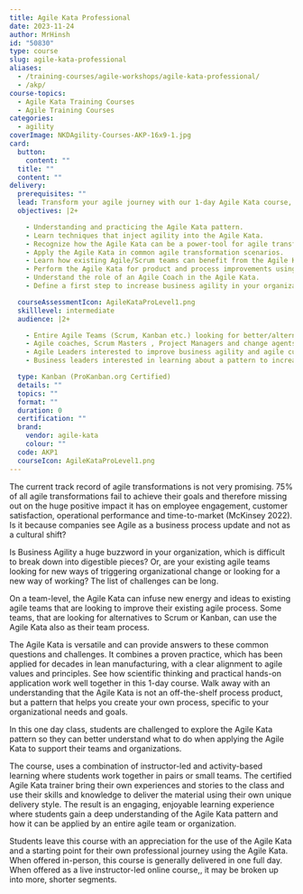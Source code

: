 ```yaml
---
title: Agile Kata Professional
date: 2023-11-24
author: MrHinsh
id: "50830"
type: course
slug: agile-kata-professional
aliases:
  - /training-courses/agile-workshops/agile-kata-professional/
  - /akp/
course-topics:
  - Agile Kata Training Courses
  - Agile Training Courses
categories:
  - agility
coverImage: NKDAgility-Courses-AKP-16x9-1.jpg
card:
  button:
    content: ""
  title: ""
  content: ""
delivery:
  prerequisites: ""
  lead: Transform your agile journey with our 1-day Agile Kata course, designed to overcome the common challenges in agile transformations. Learn through a mix of instructor-led and hands-on activities, tailoring the Agile Kata pattern to fit your team's unique needs and drive real organizational change.
  objectives: |2+

    - Understanding and practicing the Agile Kata pattern.
    - Learn techniques that inject agility into the Agile Kata.
    - Recognize how the Agile Kata can be a power-tool for agile transformations.
    - Apply the Agile Kata in common agile transformation scenarios.
    - Learn how existing Agile/Scrum teams can benefit from the Agile Kata.
    - Perform the Agile Kata for product and process improvements using a case study.
    - Understand the role of an Agile Coach in the Agile Kata.
    - Define a first step to increase business agility in your organization using the Agile Kata.

  courseAssessmentIcon: AgileKataProLevel1.png
  skilllevel: intermediate
  audience: |2+

    - Entire Agile Teams (Scrum, Kanban etc.) looking for better/alternative ways of working.
    - Agile coaches, Scrum Masters , Project Managers and change agents interested to introduce Agile Kata into teams and organizations.
    - Agile Leaders interested to improve business agility and agile culture.
    - Business leaders interested in learning about a pattern to increase business agility

  type: Kanban (ProKanban.org Certified)
  details: ""
  topics: ""
  format: ""
  duration: 0
  certification: ""
  brand:
    vendor: agile-kata
    colour: ""
  code: AKP1
  courseIcon: AgileKataProLevel1.png
---
```


The current track record of agile transformations is not very promising. 75% of all agile transformations fail to achieve their goals and therefore missing out on the huge positive impact it has on employee engagement, customer satisfaction, operational performance and time-to-market (McKinsey 2022). Is it because companies see Agile as a business process update and not as a cultural shift?

Is Business Agility a huge buzzword in your organization, which is difficult to break down into digestible pieces? Or, are your existing agile teams looking for new ways of triggering organizational change or looking for a new way of working? The list of challenges can be long.

On a team-level, the Agile Kata can infuse new energy and ideas to existing agile teams that are looking to improve their existing agile process. Some teams, that are looking for alternatives to Scrum or Kanban, can use the Agile Kata also as their team process.

The Agile Kata is versatile and can provide answers to these common questions and challenges. It combines a proven practice, which has been applied for decades in lean manufacturing, with a clear alignment to agile values and principles. See how scientific thinking and practical hands-on application work well together in this 1-day course. Walk away with an understanding that the Agile Kata is not an off-the-shelf process product, but a pattern that helps you create your own process, specific to your organizational needs and goals.

In this one day class, students are challenged to explore the Agile Kata pattern so they can better understand what to do when applying the Agile Kata to support their teams and organizations.

The course, uses a combination of instructor-led and activity-based learning where students work together in pairs or small teams. The certified Agile Kata trainer bring their own experiences and stories to the class and use their skills and knowledge to deliver the material using their own unique delivery style. The result is an engaging, enjoyable learning experience where students gain a deep understanding of the Agile Kata pattern and how it can be applied by an entire agile team or organization.

Students leave this course with an appreciation for the use of the Agile Kata and a starting point for their own professional journey using the Agile Kata. When offered in-person, this course is generally delivered in one full day. When offered as a live instructor-led online course,, it may be broken up into more, shorter segments.

